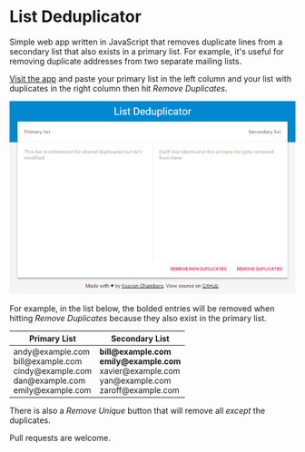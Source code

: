 List Deduplicator
==========================

Simple web app written in JavaScript that removes duplicate lines from a secondary list that also exists in a primary list. For example, it's useful for removing duplicate addresses from two separate mailing lists.

[Visit the app](http://keavon.github.io/List-Deduplicator) and paste your primary list in the left column and your list with duplicates in the right column then hit *Remove Duplicates*.

[![Screenshot of the application](screenshot.png)](http://keavon.github.io/List-Deduplicator)

For example, in the list below, the bolded entries will be removed when hitting *Remove Duplicates* because they also exist in the primary list.

Primary List | Secondary List
------------ | --------------
andy<span></span>@example.com<br />bill<span></span>@example.com<br />cindy<span></span>@example.com<br />dan<span></span>@example.com<br />emily<span></span>@example.com | **bill<span></span>@example.com**<br />**emily<span></span>@example.com**<br />xavier<span></span>@example.com<br />yan<span></span>@example.com<br />zaroff<span></span>@example.com

There is also a *Remove Unique* button that will remove all *except* the duplicates.

Pull requests are welcome.
